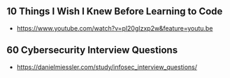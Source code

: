 ## 10 Things I Wish I Knew Before Learning to Code
* https://www.youtube.com/watch?v=pl20gIzxp2w&feature=youtu.be

## 60 Cybersecurity Interview Questions
* https://danielmiessler.com/study/infosec_interview_questions/


